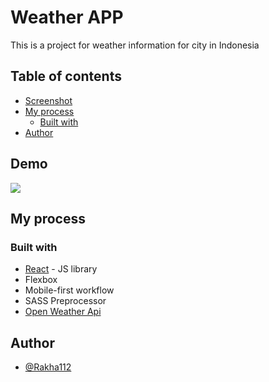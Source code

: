 # Weather APP

This is a project for weather information for city in Indonesia

## Table of contents

- [Screenshot](#screenshot)
- [My process](#my-process)
  - [Built with](#built-with)
- [Author](#author)


## Demo

![](./src/images/COBA-CUACA-APP.gif)

## My process

### Built with

- [React](https://reactjs.org/) - JS library
- Flexbox
- Mobile-first workflow
- SASS Preprocessor
- [Open Weather Api](https://openweathermap.org/api)

## Author

- [@Rakha112](https://www.linkedin.com/in/rakha-wibowo/)